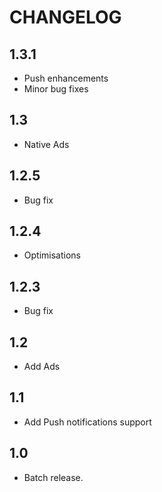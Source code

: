 CHANGELOG
=========

1.3.1
-----
* Push enhancements
* Minor bug fixes


1.3
-----
* Native Ads


1.2.5
-----
* Bug fix


1.2.4
-----
* Optimisations


1.2.3
-----
* Bug fix


1.2
-----
* Add Ads


1.1
-----
* Add Push notifications support


1.0
-----

 * Batch release.
